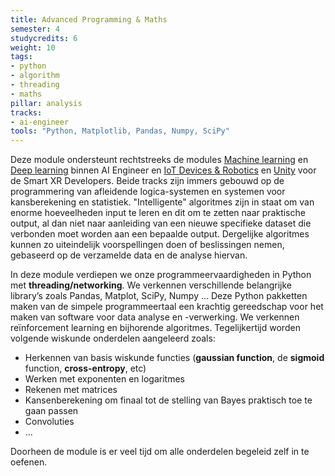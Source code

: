 ```yaml
---
title: Advanced Programming & Maths
semester: 4
studycredits: 6
weight: 10
tags:
- python 
- algorithm 
- threading
- maths
pillar: analysis
tracks:
- ai-engineer
tools: "Python, Matplotlib, Pandas, Numpy, SciPy"
---
```


Deze module ondersteunt rechtstreeks de modules [Machine learning](/programma/machine-learning) en [Deep learning](/programma/deep-learning/) binnen AI Engineer en [IoT Devices & Robotics](/programma/iot-devices-robotics) en [Unity](/programma/unity) voor de Smart XR Developers. Beide tracks zijn immers gebouwd op de programmering van afleidende logica-systemen en systemen voor kansberekening en statistiek. "Intelligente" algoritmes zijn in staat om van enorme hoeveelheden input te leren en dit om te zetten naar praktische output, al dan niet naar aanleiding van een nieuwe specifieke dataset die verbonden moet worden aan een bepaalde output. Dergelijke algoritmes kunnen zo uiteindelijk voorspellingen doen of beslissingen nemen, gebaseerd op de verzamelde data en de analyse hiervan.

In deze module verdiepen we onze programmeervaardigheden in Python met **threading/networking**. We verkennen verschillende belangrijke library’s zoals Pandas, Matplot, SciPy, Numpy ... Deze Python pakketten maken van de simpele programmeertaal een krachtig gereedschap voor het maken van software voor data analyse en -verwerking. We verkennen reïnforcement learning en bijhorende algoritmes.
Tegelijkertijd worden volgende wiskunde onderdelen aangeleerd zoals:

- Herkennen van basis wiskunde functies (**gaussian function**, de **sigmoid** function, **cross-entropy**, etc)
- Werken met exponenten en logaritmes 
- Rekenen met matrices 
- Kansenberekening om finaal tot de stelling van Bayes praktisch toe te gaan passen
- Convoluties
- ...

Doorheen de module is er veel tijd om alle onderdelen begeleid zelf in te oefenen. 

